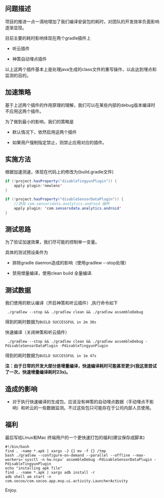 ## 问题描述

项目的推进一点一滴地增加了我们编译安装包的耗时，对团队的开发效率负面影响逐渐显现。

目前主要的耗时影响体现在两个gradle插件上
 
  * 听云插件

  * 神策自动埋点插件

以上这两个插件基本上是处理java生成的class文件的重写操作，以此达到埋点和监测的目的。

## 加速策略

基于上述两个插件的作用原理的理解，我们可以在某些内部的debug版本编译时不应用这两个插件。

为了做到最小的影响，我们的策略是
  
  * 默认情况下，依然启用这两个插件

  * 如果用户强制指定禁止，则禁止应用对应的插件。

## 实施方法

根据加速测速，体现在代码上的修改为(build.gradle文件)

```java
if (!project.hasProperty("disableTingyunPlugin")) {
    apply plugin:'newlens'
}

if (!project.hasProperty("disableSensorDataPlugin")) {
    //添加 com.sensorsdata.analytics.android 插件
    apply plugin: 'com.sensorsdata.analytics.android'
}
```

## 测试思路

为了验证加速效果，我们尽可能的控制单一变量。

具体的测试预设条件为

  * 排除gradle daemon造成的影响（使用gradlew --stop处理）

  * 禁用增量编译，使用clean build 全量编译.

## 测试数据

我们使用的默认编译（开启神策和听云插件）,执行命令如下
```
 ./gradlew --stop && ./gradlew clean && ./gradlew assembleDebug

```
得到的耗时数据为`BUILD SUCCESSFUL in 2m 30s`

快速编译（关闭神策和听云插件）
```
 ./gradlew --stop && ./gradlew clean && ./gradlew assembleDebug -PdisableSensorDataPlugin -PdisableTingyunPlugin

```
得到的耗时数据为`BUILD SUCCESSFUL in 1m 47s`

**注：由于日常的开发大部分是增量编译，快速编译耗时可能甚至更少(我这里尝试了一次，快速增量编译耗时23s)。**

## 造成的影响

  * 对于执行快速编译的生成包，应该没有神策的自动埋点数据（手动埋点不影响）和听云的一些数据监测。不过这些包只可能存在于公司内部人员使用。

## 福利

最后写给Linux和Mac 终端用户的一个更快速打包的福利(建议保存成脚本)
```
#!/bin/bash
find . -name *.apk | xargs -J {} mv -f {} /tmp
bash ./gradlew --configure-on-demand --parallel --offline --max-workers=`sysctl -n hw.ncpu` assembleDebug -PdisableSensorDataPlugin -PdisableTingyunPlugin
echo "installing apk file"
find . -name *.apk | xargs adb install -r
adb shell am start -n com.secoo/com.secoo.app.mvp.ui.activity.LauncherActivity
```

Enjoy.